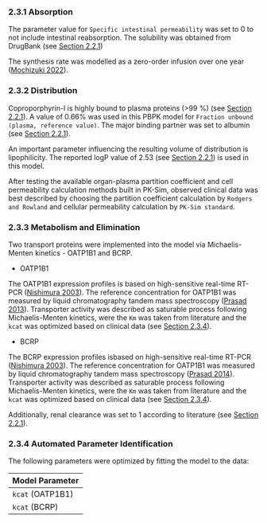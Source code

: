 ### 2.3.1 Absorption

The parameter value for  `Specific intestinal permeability`  was set to 0 to not include intestinal reabsorption. The solubility was obtained from DrugBank (see [Section 2.2.1](#221-in-vitro-and-physicochemical-data))

The synthesis rate was modelled as a zero-order infusion over one year ([Mochizuki 2022](#5-references)). 

### 2.3.2 Distribution

Coproporphyrin-I is highly bound to plasma proteins (>99 %) (see [Section 2.2.1](#221-in-vitro-and-physicochemical-data)). A value of 0.66% was used in this PBPK model for `Fraction unbound (plasma, reference value)`. The major binding partner was set to albumin (see [Section 2.2.1](#221-in-vitro-and-physicochemical-data)).

An important parameter influencing the resulting volume of distribution is lipophilicity. The reported logP value of  2.53 (see [Section 2.2.1](#221-in-vitro-and-physicochemical-data)) is used in this model.

After testing the available organ-plasma partition coefficient and cell permeability calculation methods built in PK-Sim, observed clinical data was best described by choosing the partition coefficient calculation by `Rodgers and Rowland` and cellular permeability calculation by `PK-Sim standard`.

### 2.3.3 Metabolism and Elimination

Two transport proteins were implemented into the model via Michaelis-Menten kinetics - OATP1B1 and BCRP.

* OATP1B1

The OATP1B1 expression profiles is based on high-sensitive real-time RT-PCR ([Nishimura 2003](#5-references)). The reference concentration for OATP1B1 was measured by liquid chromatography tandem mass spectroscopy ([Prasad 2013](#5-references)). Transporter activity was described as saturable process following Michaelis-Menten kinetics, were the `Km` was taken from literature and the `kcat` was optimized based on clinical data (see [Section 2.3.4](#234-automated-parameter-identification)).

* BCRP

The BCRP expression profiles isbased on high-sensitive real-time RT-PCR ([Nishimura 2003](#5-references)). The reference concentration for OATP1B1 was measured by liquid chromatography tandem mass spectroscopy ([Prasad 2014](#5-references)). Transporter activity was described as saturable process following Michaelis-Menten kinetics, were the `Km` was taken from literature and the `kcat` was optimized based on clinical data (see [Section 2.3.4](#234-automated-parameter-identification)).

Additionally, renal clearance was set to 1 according to literature (see [Section 2.2.1](#221-in-vitro-and-physicochemical-data)).


### 2.3.4 Automated Parameter Identification

The following parameters were optimized by fitting the model to the data:

| Model Parameter                | 
| ------------------------------ | 
| `kcat` (OATP1B1)               | 
| `kcat` (BCRP)                  | 



 